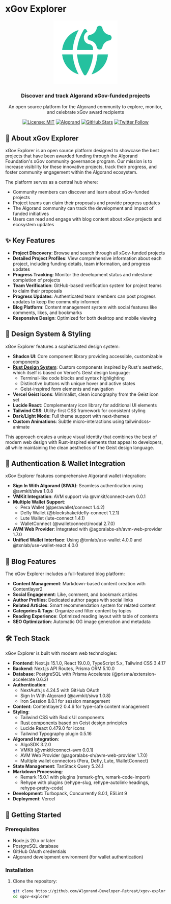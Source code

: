 # xGov Explorer

<div align="center">
  <img src="/public/images/globe-alt.png" alt="xGov Explorer Logo" width="200" />
  <h3>Discover and track Algorand xGov-funded projects</h3>
  <p>An open source platform for the Algorand community to explore, monitor, and celebrate xGov award recipients</p>

  [![License: MIT](https://img.shields.io/badge/License-MIT-blue.svg)](https://opensource.org/licenses/MIT)
  [![Algorand](https://img.shields.io/badge/Powered%20by-Algorand-black)](https://www.algorand.com/)
  [![GitHub Stars](https://img.shields.io/github/stars/headline-design/xgov-explorer?style=social)](https://github.com/headline-design/xgov-explorer)
  [![Twitter Follow](https://img.shields.io/twitter/follow/headline_crypto?style=social)](https://twitter.com/headline_crypto)
</div>

## 🌟 About xGov Explorer

xGov Explorer is an open source platform designed to showcase the best projects that have been awarded funding through the Algorand Foundation's xGov community governance program. Our mission is to increase visibility for these innovative projects, track their progress, and foster community engagement within the Algorand ecosystem.

The platform serves as a central hub where:

- Community members can discover and learn about xGov-funded projects
- Project teams can claim their proposals and provide progress updates
- The Algorand community can track the development and impact of funded initiatives
- Users can read and engage with blog content about xGov projects and ecosystem updates

## ✨ Key Features

- **Project Discovery**: Browse and search through all xGov-funded projects
- **Detailed Project Profiles**: View comprehensive information about each project, including funding details, team information, and progress updates
- **Progress Tracking**: Monitor the development status and milestone completion of projects
- **Team Verification**: GitHub-based verification system for project teams to claim their proposals
- **Progress Updates**: Authenticated team members can post progress updates to keep the community informed
- **Blog Platform**: Content management system with social features like comments, likes, and bookmarks
- **Responsive Design**: Optimized for both desktop and mobile viewing

## 🎨 Design System & Styling

xGov Explorer features a sophisticated design system:

- **Shadcn UI**: Core component library providing accessible, customizable components
- **[Rust Design System](https://vmkit.xyz/rust)**: Custom components inspired by Rust's aesthetic, which itself is based on Vercel's Geist design language:
  - Terminal-like code blocks and syntax highlighting
  - Distinctive buttons with unique hover and active states
  - Geist-inspired form elements and navigation
- **Vercel Geist Icons**: Minimalist, clean iconography from the Geist icon set
- **Lucide React**: Complementary icon library for additional UI elements
- **Tailwind CSS**: Utility-first CSS framework for consistent styling
- **Dark/Light Mode**: Full theme support with next-themes
- **Custom Animations**: Subtle micro-interactions using tailwindcss-animate

This approach creates a unique visual identity that combines the best of modern web design with Rust-inspired elements that appeal to developers, all while maintaining the clean aesthetics of the Geist design language.

## 🔐 Authentication & Wallet Integration

xGov Explorer features comprehensive Algorand wallet integration:

- **Sign In With Algorand (SIWA)**: Seamless authentication using @avmkit/siwa 1.0.8
- **VMKit Integration**: AVM support via @vmkit/connect-avm 0.0.1
- **Multiple Wallet Support**:
  - Pera Wallet (@perawallet/connect 1.4.2)
  - Defly Wallet (@blockshake/defly-connect 1.2.1)
  - Lute Wallet (lute-connect 1.4.1)
  - WalletConnect (@walletconnect/modal 2.7.0)
- **AVM Web Provider**: Integrated with @agoralabs-sh/avm-web-provider 1.7.0
- **Unified Wallet Interface**: Using @txnlab/use-wallet 4.0.0 and @txnlab/use-wallet-react 4.0.0

## 📝 Blog Features

The xGov Explorer includes a full-featured blog platform:

- **Content Management**: Markdown-based content creation with Contentlayer2
- **Social Engagement**: Like, comment, and bookmark articles
- **Author Profiles**: Dedicated author pages with social links
- **Related Articles**: Smart recommendation system for related content
- **Categories & Tags**: Organize and filter content by topics
- **Reading Experience**: Optimized reading layout with table of contents
- **SEO Optimization**: Automatic OG image generation and metadata

## 🛠️ Tech Stack

xGov Explorer is built with modern web technologies:

- **Frontend**: Next.js 15.1.0, React 19.0.0, TypeScript 5.x, Tailwind CSS 3.4.17
- **Backend**: Next.js API Routes, Prisma ORM 5.10.0
- **Database**: PostgreSQL with Prisma Accelerate (@prisma/extension-accelerate 0.6.3)
- **Authentication**:
  - NextAuth.js 4.24.5 with GitHub OAuth
  - Sign In With Algorand (@avmkit/siwa 1.0.8)
  - Iron Session 8.0.1 for session management
- **Content**: Contentlayer2 0.4.6 for type-safe content management
- **Styling**:
  - Tailwind CSS with Radix UI components
  - [Rust components](https://vmkit.xyz/rust) based on Geist design principles
  - Lucide React 0.479.0 for icons
  - Tailwind Typography plugin 0.5.16
- **Algorand Integration**:
  - AlgoSDK 3.2.0
  - VMKit (@vmkit/connect-avm 0.0.1)
  - AVM Web Provider (@agoralabs-sh/avm-web-provider 1.7.0)
  - Multiple wallet connectors (Pera, Defly, Lute, WalletConnect)
- **State Management**: TanStack Query 5.24.1
- **Markdown Processing**:
  - Remark 15.0.1 with plugins (remark-gfm, remark-code-import)
  - Rehype with plugins (rehype-slug, rehype-autolink-headings, rehype-pretty-code)
- **Development**: Turbopack, Concurrently 8.0.1, ESLint 9
- **Deployment**: Vercel

## 🚀 Getting Started

### Prerequisites

- Node.js 20.x or later
- PostgreSQL database
- GitHub OAuth credentials
- Algorand development environment (for wallet authentication)

### Installation

1. Clone the repository:

   ```bash
   git clone https://github.com/Algorand-Developer-Retreat/xgov-explorer.git
   cd xgov-explorer

